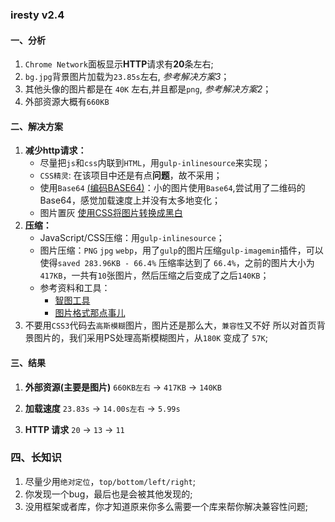 ### iresty v2.4

#### 一、分析
1. `Chrome Network`面板显示**HTTP**请求有**20**条左右;
2. `bg.jpg`背景图片加载为`23.85s`左右, _参考解决方案3_；
3. 其他头像的图片都是在 `40K` 左右,并且都是`png`, _参考解决方案2_；
4. 外部资源大概有`660KB`

#### 二、解决方案
1. **减少http请求：**
	- 尽量把`js`和`css`内联到`HTML`，用`gulp-inlinesource`来实现；
	- `CSS精灵`: 在该项目中还是有点**问题**，故不采用；
	- 使用`Base64` [(编码BASE64)](http://tool.css-js.com/base64.html)：小的图片使用`Base64`,尝试用了二维码的Base64，感觉加载速度上并没有太多地变化；
	- 图片置灰 [使用CSS将图片转换成黑白](http://www.zhangxinxu.com/wordpress/2012/08/小tip-使用css将图片转换成黑白的/)
2. **压缩：**
	- JavaScript/CSS压缩：用`gulp-inlinesource`；
	- 图片压缩：`PNG` `jpg` `webp`，用了`gulp`的图片压缩`gulp-imagemin`插件，可以使得`saved 283.96KB - 66.4%`
	压缩率达到了 `66.4%`，之前的图片大小为`417KB`，一共有`10`张图片，然后压缩之后变成了之后`140KB`；
	- 参考资料和工具：
		* [智图工具](http://zhitu.isux.us/)
		* [图片格式那点事儿](http://ued.taobao.org/blog/2010/12/jpg_png/)
3. 不要用`CSS3`代码去`高斯模糊`图片，图片还是那么大，`兼容性`又不好
所以对首页背景图片的，我们采用PS处理高斯模糊图片，从`180K` 变成了 `57K`;

#### 三、结果
1. **外部资源(主要是图片)**
`660KB左右` &#8594; `417KB` &#8594; `140KB`

2. **加载速度**
`23.83s` &#8594; `14.00s左右` &#8594; `5.99s`

3. **HTTP 请求**
`20` &#8594; `13` &#8594; `11`

### 四、长知识
1. 尽量少用`绝对定位`，`top/bottom/left/right`;
2. 你发现一个bug，最后也是会被其他发现的;
3. 没用框架或者库，你才知道原来你多么需要一个库来帮你解决兼容性问题;